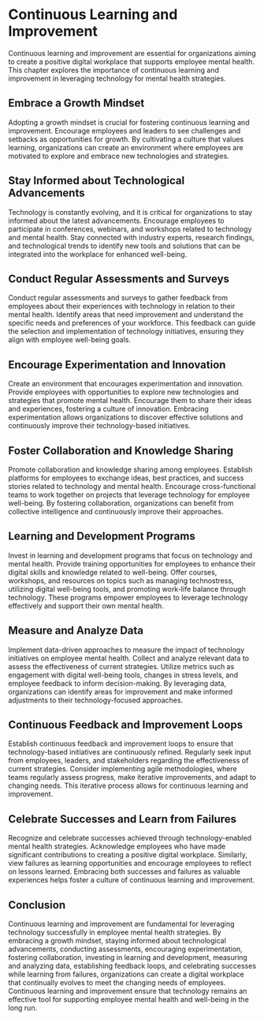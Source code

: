 Continuous Learning and Improvement
==============================================

Continuous learning and improvement are essential for organizations aiming to create a positive digital workplace that supports employee mental health. This chapter explores the importance of continuous learning and improvement in leveraging technology for mental health strategies.

Embrace a Growth Mindset
------------------------

Adopting a growth mindset is crucial for fostering continuous learning and improvement. Encourage employees and leaders to see challenges and setbacks as opportunities for growth. By cultivating a culture that values learning, organizations can create an environment where employees are motivated to explore and embrace new technologies and strategies.

Stay Informed about Technological Advancements
----------------------------------------------

Technology is constantly evolving, and it is critical for organizations to stay informed about the latest advancements. Encourage employees to participate in conferences, webinars, and workshops related to technology and mental health. Stay connected with industry experts, research findings, and technological trends to identify new tools and solutions that can be integrated into the workplace for enhanced well-being.

Conduct Regular Assessments and Surveys
---------------------------------------

Conduct regular assessments and surveys to gather feedback from employees about their experiences with technology in relation to their mental health. Identify areas that need improvement and understand the specific needs and preferences of your workforce. This feedback can guide the selection and implementation of technology initiatives, ensuring they align with employee well-being goals.

Encourage Experimentation and Innovation
----------------------------------------

Create an environment that encourages experimentation and innovation. Provide employees with opportunities to explore new technologies and strategies that promote mental health. Encourage them to share their ideas and experiences, fostering a culture of innovation. Embracing experimentation allows organizations to discover effective solutions and continuously improve their technology-based initiatives.

Foster Collaboration and Knowledge Sharing
------------------------------------------

Promote collaboration and knowledge sharing among employees. Establish platforms for employees to exchange ideas, best practices, and success stories related to technology and mental health. Encourage cross-functional teams to work together on projects that leverage technology for employee well-being. By fostering collaboration, organizations can benefit from collective intelligence and continuously improve their approaches.

Learning and Development Programs
---------------------------------

Invest in learning and development programs that focus on technology and mental health. Provide training opportunities for employees to enhance their digital skills and knowledge related to well-being. Offer courses, workshops, and resources on topics such as managing technostress, utilizing digital well-being tools, and promoting work-life balance through technology. These programs empower employees to leverage technology effectively and support their own mental health.

Measure and Analyze Data
------------------------

Implement data-driven approaches to measure the impact of technology initiatives on employee mental health. Collect and analyze relevant data to assess the effectiveness of current strategies. Utilize metrics such as engagement with digital well-being tools, changes in stress levels, and employee feedback to inform decision-making. By leveraging data, organizations can identify areas for improvement and make informed adjustments to their technology-focused approaches.

Continuous Feedback and Improvement Loops
-----------------------------------------

Establish continuous feedback and improvement loops to ensure that technology-based initiatives are continuously refined. Regularly seek input from employees, leaders, and stakeholders regarding the effectiveness of current strategies. Consider implementing agile methodologies, where teams regularly assess progress, make iterative improvements, and adapt to changing needs. This iterative process allows for continuous learning and improvement.

Celebrate Successes and Learn from Failures
-------------------------------------------

Recognize and celebrate successes achieved through technology-enabled mental health strategies. Acknowledge employees who have made significant contributions to creating a positive digital workplace. Similarly, view failures as learning opportunities and encourage employees to reflect on lessons learned. Embracing both successes and failures as valuable experiences helps foster a culture of continuous learning and improvement.

Conclusion
----------

Continuous learning and improvement are fundamental for leveraging technology successfully in employee mental health strategies. By embracing a growth mindset, staying informed about technological advancements, conducting assessments, encouraging experimentation, fostering collaboration, investing in learning and development, measuring and analyzing data, establishing feedback loops, and celebrating successes while learning from failures, organizations can create a digital workplace that continually evolves to meet the changing needs of employees. Continuous learning and improvement ensure that technology remains an effective tool for supporting employee mental health and well-being in the long run.
